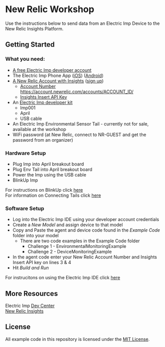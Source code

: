 # New Relic Workshop

Use the instructions below to send data from an Electric Imp Device to the New Relic Insights Platform.

## Getting Started

### What you need:

- [A free Electric Imp developer account](https://ide.electricimp.com)
- The Electric Imp Phone App ([iOS](https://itunes.apple.com/us/app/electric-imp/id547133856?mt=8)) ([Android](https://play.google.com/store/apps/details?id=com.electricimp.electricimp&hl=en))
- [A New Relic Account with Insights](https://newrelic.com/insights) ([sign up](https://newrelic.com/signup))
  - [Account Number](https://docs.newrelic.com/docs/accounts-partnerships/accounts/account-setup/account-id) https://account.newrelic.com/accounts/ACCOUNT_ID/
  - [Insights Insert API Key](https://docs.newrelic.com/docs/insights/new-relic-insights/adding-querying-data/insert-custom-events-insights-api#register)
- An [Electric Imp developer kit](https://www.amazon.com/Electric-Imp-imp001-dev-kit/dp/B00ZQ45KXM/ref=pd_sim_147_1?ie=UTF8&dpID=41kM280MN1L&dpSrc=sims&preST=_AC_UL160_SR120%2C160_&psc=1&refRID=913B9ACV3PCMFA0YH3DA)
  - Imp001
  - April
  - USB cable
- An Electric Imp Environmental Sensor Tail - currently not for sale, available at the workshop
- WiFi password (at New Relic, connect to NR-GUEST and get the password from an organizer)

### Hardware Setup

- Plug Imp into April breakout board
- Plug Env Tail into April breakout board
- Power the Imp using the USB cable
- BlinkUp Imp

For instructions on BlinkUp click [here](https://electricimp.com/docs/gettingstarted/quickstartguide/) <br>
For information on Connecting Tails click [here](https://electricimp.com/docs/tails/)

### Software Setup

- Log into the Electric Imp IDE using your developer account credentials
- Create a *New Model* and assign device to that model
- Copy and Paste the agent and device code found in the *Example Code* folder into your model
  - There are two code examples in the Example Code folder
    - Challenge 1 - EnvironmentalMonitoringExample
    - Challenge 2 - DeviceMonitoringExample
- In the agent code enter your New Relic Account Number and Insights Insert API key on lines 3 & 4
- Hit *Build and Run*

For instrucitons on using the Electric Imp IDE click [here](https://electricimp.com/docs/gettingstarted/ide/)

## More Resources

Electric Imp [Dev Center](https://electricimp.com/docs/)
<br>
[New Relic Insights](https://newrelic.com/insights)

## License
All example code in this repository is licensed under the [MIT License](./LICENSE).
